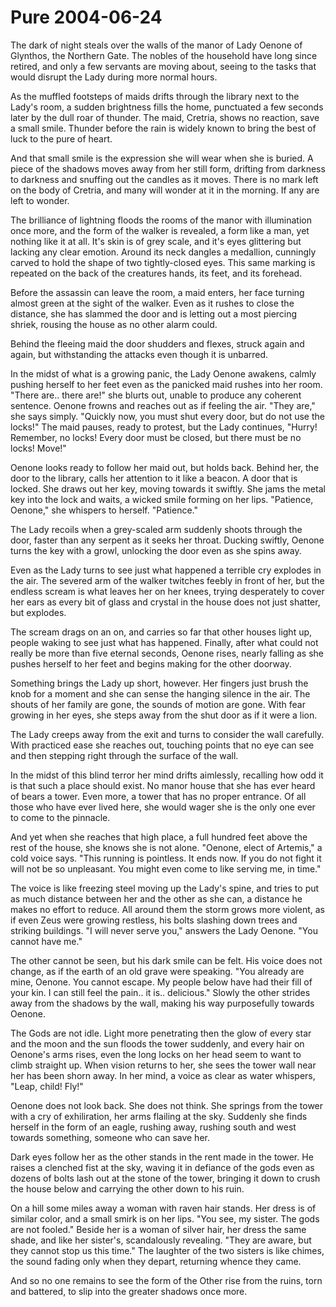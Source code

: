 <!-- TITLE: Pure 2004-06-24 -->
<!-- SUBTITLE: A game log for Pure -->

# Pure 2004-06-24

The dark of night steals over the walls of the manor of Lady Oenone of Glynthos, the Northern Gate. The nobles of the household have long since retired, and only a few servants are moving about, seeing to the tasks that would disrupt the Lady during more normal hours.

As the muffled footsteps of maids drifts through the library next to the Lady's room, a sudden brightness fills the home, punctuated a few seconds later by the dull roar of thunder. The maid, Cretria, shows no reaction, save a small smile. Thunder before the rain is widely known to bring the best of luck to the pure of heart.

And that small smile is the expression she will wear when she is buried. A piece of the shadows moves away from her still form, drifting from darkness to darkness and snuffing out the candles as it moves. There is no mark left on the body of Cretria, and many will wonder at it in the morning. If any are left to wonder.

The brilliance of lightning floods the rooms of the manor with illumination once more, and the form of the walker is revealed, a form like a man, yet nothing like it at all. It's skin is of grey scale, and it's eyes glittering but lacking any clear emotion. Around its neck dangles a medallion, cunningly carved to hold the shape of two tightly-closed eyes. This same marking is repeated on the back of the creatures hands, its feet, and its forehead.

Before the assassin can leave the room, a maid enters, her face turning almost green at the sight of the walker. Even as it rushes to close the distance, she has slammed the door and is letting out a most piercing shriek, rousing the house as no other alarm could.

Behind the fleeing maid the door shudders and flexes, struck again and again, but withstanding the attacks even though it is unbarred.

In the midst of what is a growing panic, the Lady Oenone awakens, calmly pushing herself to her feet even as the panicked maid rushes into her room. "There are.. there are!" she blurts out, unable to produce any coherent sentence. Oenone frowns and reaches out as if feeling the air. "They are," she says simply. "Quickly now, you must shut every door, but do not use the locks!" The maid pauses, ready to protest, but the Lady continues, "Hurry! Remember, no locks! Every door must be closed, but there must be no locks! Move!"

Oenone looks ready to follow her maid out, but holds back. Behind her, the door to the library, calls her attention to it like a beacon. A door that is locked. She draws out her key, moving towards it swiftly. She jams the metal key into the lock and waits, a wicked smile forming on her lips. "Patience, Oenone," she whispers to herself. "Patience."

The Lady recoils when a grey-scaled arm suddenly shoots through the door, faster than any serpent as it seeks her throat. Ducking swiftly, Oenone turns the key with a growl, unlocking the door even as she spins away.

Even as the Lady turns to see just what happened a terrible cry explodes in the air. The severed arm of the walker twitches feebly in front of her, but the endless scream is what leaves her on her knees, trying desperately to cover her ears as every bit of glass and crystal in the house does not just shatter, but explodes.

The scream drags on an on, and carries so far that other houses light up, people waking to see just what has happened. Finally, after what could not really be more than five eternal seconds, Oenone rises, nearly falling as she pushes herself to her feet and begins making for the other doorway.

Something brings the Lady up short, however. Her fingers just brush the knob for a moment and she can sense the hanging silence in the air. The shouts of her family are gone, the sounds of motion are gone. With fear growing in her eyes, she steps away from the shut door as if it were a lion.

The Lady creeps away from the exit and turns to consider the wall carefully. With practiced ease she reaches out, touching points that no eye can see and then stepping right through the surface of the wall.

In the midst of this blind terror her mind drifts aimlessly, recalling how odd it is that such a place should exist. No manor house that she has ever heard of bears a tower. Even more, a tower that has no proper entrance. Of all those who have ever lived here, she would wager she is the only one ever to come to the pinnacle.

And yet when she reaches that high place, a full hundred feet above the rest of the house, she knows she is not alone. "Oenone, elect of Artemis," a cold voice says. "This running is pointless. It ends now. If you do not fight it will not be so unpleasant. You might even come to like serving me, in time."

The voice is like freezing steel moving up the Lady's spine, and tries to put as much distance between her and the other as she can, a distance he makes no effort to reduce. All around them the storm grows more violent, as if even Zeus were growing restless, his bolts slashing down trees and striking buildings. "I will never serve you," answers the Lady Oenone. "You cannot have me."

The other cannot be seen, but his dark smile can be felt. His voice does not change, as if the earth of an old grave were speaking. "You already are mine, Oenone. You cannot escape. My people below have had their fill of your kin. I can still feel the pain.. it is.. delicious." Slowly the other strides away from the shadows by the wall, making his way purposefully towards Oenone.

The Gods are not idle. Light more penetrating then the glow of every star and the moon and the sun floods the tower suddenly, and every hair on Oenone's arms rises, even the long locks on her head seem to want to climb straight up. When vision returns to her, she sees the tower wall near her has been shorn away. In her mind, a voice as clear as water whispers, "Leap, child! Fly!"

Oenone does not look back. She does not think. She springs from the tower with a cry of exhiliration, her arms flailing at the sky. Suddenly she finds herself in the form of an eagle, rushing away, rushing south and west towards something, someone who can save her.

Dark eyes follow her as the other stands in the rent made in the tower. He raises a clenched fist at the sky, waving it in defiance of the gods even as dozens of bolts lash out at the stone of the tower, bringing it down to crush the house below and carrying the other down to his ruin.

On a hill some miles away a woman with raven hair stands. Her dress is of similar color, and a small smirk is on her lips. "You see, my sister. The gods are not fooled." Beside her is a woman of silver hair, her dress the same shade, and like her sister's, scandalously revealing. "They are aware, but they cannot stop us this time." The laughter of the two sisters is like chimes, the sound fading only when they depart, returning whence they came.

And so no one remains to see the form of the Other rise from the ruins, torn and battered, to slip into the greater shadows once more.